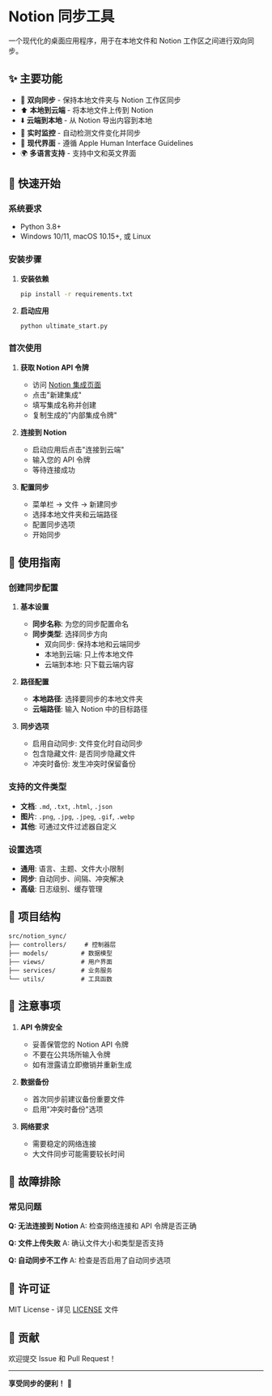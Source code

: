 # Notion 同步工具

一个现代化的桌面应用程序，用于在本地文件和 Notion 工作区之间进行双向同步。

## ✨ 主要功能

- 🔄 **双向同步** - 保持本地文件夹与 Notion 工作区同步
- ⬆️ **本地到云端** - 将本地文件上传到 Notion
- ⬇️ **云端到本地** - 从 Notion 导出内容到本地
- 👀 **实时监控** - 自动检测文件变化并同步
- 🎨 **现代界面** - 遵循 Apple Human Interface Guidelines
- 🌍 **多语言支持** - 支持中文和英文界面

## 🚀 快速开始

### 系统要求

- Python 3.8+
- Windows 10/11, macOS 10.15+, 或 Linux

### 安装步骤

1. **安装依赖**
   ```bash
   pip install -r requirements.txt
   ```

2. **启动应用**
   ```bash
   python ultimate_start.py
   ```

### 首次使用

1. **获取 Notion API 令牌**
   - 访问 [Notion 集成页面](https://www.notion.so/my-integrations)
   - 点击"新建集成"
   - 填写集成名称并创建
   - 复制生成的"内部集成令牌"

2. **连接到 Notion**
   - 启动应用后点击"连接到云端"
   - 输入您的 API 令牌
   - 等待连接成功

3. **配置同步**
   - 菜单栏 → 文件 → 新建同步
   - 选择本地文件夹和云端路径
   - 配置同步选项
   - 开始同步

## 📖 使用指南

### 创建同步配置

1. **基本设置**
   - **同步名称**: 为您的同步配置命名
   - **同步类型**: 选择同步方向
     - 双向同步: 保持本地和云端同步
     - 本地到云端: 只上传本地文件
     - 云端到本地: 只下载云端内容

2. **路径配置**
   - **本地路径**: 选择要同步的本地文件夹
   - **云端路径**: 输入 Notion 中的目标路径

3. **同步选项**
   - 启用自动同步: 文件变化时自动同步
   - 包含隐藏文件: 是否同步隐藏文件
   - 冲突时备份: 发生冲突时保留备份

### 支持的文件类型

- **文档**: `.md`, `.txt`, `.html`, `.json`
- **图片**: `.png`, `.jpg`, `.jpeg`, `.gif`, `.webp`
- **其他**: 可通过文件过滤器自定义

### 设置选项

- **通用**: 语言、主题、文件大小限制
- **同步**: 自动同步、间隔、冲突解决
- **高级**: 日志级别、缓存管理

## 🔧 项目结构

```
src/notion_sync/
├── controllers/     # 控制器层
├── models/         # 数据模型
├── views/          # 用户界面
├── services/       # 业务服务
└── utils/          # 工具函数
```

## 🚨 注意事项

1. **API 令牌安全**
   - 妥善保管您的 Notion API 令牌
   - 不要在公共场所输入令牌
   - 如有泄露请立即撤销并重新生成

2. **数据备份**
   - 首次同步前建议备份重要文件
   - 启用"冲突时备份"选项

3. **网络要求**
   - 需要稳定的网络连接
   - 大文件同步可能需要较长时间

## 🐛 故障排除

### 常见问题

**Q: 无法连接到 Notion**
A: 检查网络连接和 API 令牌是否正确

**Q: 文件上传失败**
A: 确认文件大小和类型是否支持

**Q: 自动同步不工作**
A: 检查是否启用了自动同步选项

## 📄 许可证

MIT License - 详见 [LICENSE](LICENSE) 文件

## 🤝 贡献

欢迎提交 Issue 和 Pull Request！

---

**享受同步的便利！** 🎉

